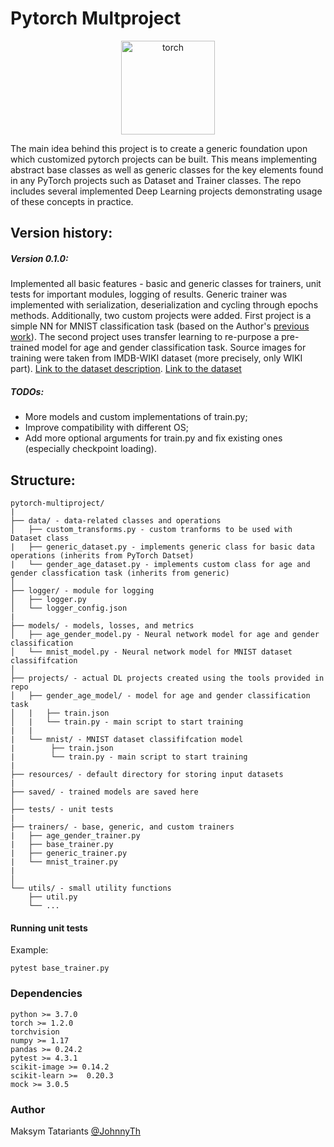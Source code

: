 # Pytorch Multproject # 
<p align="center">
  <img src="https://user-images.githubusercontent.com/39649806/67198092-e6c28680-f406-11e9-8bb2-9b262787b82d.png" alt="torch" width="150"/>
</p>

The main idea behind this project is to create a generic foundation upon 
which customized pytorch projects can be built. This means implementing abstract 
base classes as well as generic classes for the key elements found in any PyTorch projects 
such as Dataset and Trainer classes. The repo includes several implemented Deep Learning 
projects demonstrating usage of these concepts in practice.

## Version history:
##### Version 0.1.0:
Implemented all basic features - basic and generic classes for trainers, unit tests for important modules, 
logging of results. Generic trainer was implemented with serialization, deserialization and cycling through epochs methods. 
Additionally, two custom projects were added. First project is a simple NN for MNIST classification task 
(based on the Author's [previous work](https://github.com/JohnnyTh/MNIST_convnet_pytorch)). The second project 
uses transfer learning to re-purpose a pre-trained model for age and gender classification task. Source images 
for training were taken from IMDB-WIKI dataset (more precisely, only WIKI part).
[Link to the dataset description](https://data.vision.ee.ethz.ch/cvl/rrothe/imdb-wiki/).
[Link to the dataset](https://data.vision.ee.ethz.ch/cvl/rrothe/imdb-wiki/static/wiki_crop.tar)
##### TODOs:
* More models and custom implementations of train.py;
* Improve compatibility with different OS;
* Add more optional arguments for train.py and fix existing ones (especially checkpoint loading).

## Structure:
```
pytorch-multiproject/
|
├── data/ - data-related classes and operations
│   ├── custom_transforms.py - custom tranforms to be used with Dataset class
|   ├── generic_dataset.py - implements generic class for basic data operations (inherits from PyTorch Datset)
|   └── gender_age_dataset.py - implements custom class for age and gender classfication task (inherits from generic)
│
├── logger/ - module for logging
│   ├── logger.py
│   └── logger_config.json
|
├── models/ - models, losses, and metrics
│   ├── age_gender_model.py - Neural network model for age and gender classification
│   └── mnist_model.py - Neural network model for MNIST dataset classififcation
│
├── projects/ - actual DL projects created using the tools provided in repo
│   ├── gender_age_model/ - model for age and gender classification task
│   |   ├── train.json
│   |   └── train.py - main script to start training
|   |
|   └── mnist/ - MNIST dataset classififcation model
|        ├── train.json
|        └── train.py - main script to start training
|
├── resources/ - default directory for storing input datasets
|
├── saved/ - trained models are saved here
│
├── tests/ - unit tests
|
├── trainers/ - base, generic, and custom trainers
|   ├── age_gender_trainer.py
|   ├── base_trainer.py 
|   ├── generic_trainer.py
|   └── mnist_trainer.py
|
│
└── utils/ - small utility functions
    ├── util.py
    └── ...
```
#### Running unit tests
Example:
```
pytest base_trainer.py
```
### Dependencies
```
python >= 3.7.0
torch >= 1.2.0
torchvision
numpy >= 1.17
pandas >= 0.24.2
pytest >= 4.3.1
scikit-image >= 0.14.2
scikit-learn >=  0.20.3
mock >= 3.0.5
```
### Author

Maksym Tatariants [@JohnnyTh](https://github.com/JohnnyTh ) 